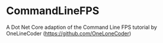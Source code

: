 # CommandLineFPS
A Dot Net Core adaption of the Command Line FPS tutorial by OneLineCoder (https://github.com/OneLoneCoder)
